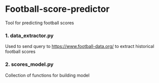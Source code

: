 # Football-score-predictor

Tool for predicting football scores

### 1. data_extractor.py

Used to send query to https://www.football-data.org/ to extract historical football scores

### 2. scores_model.py

Collection of functions for building model 
